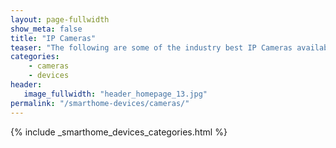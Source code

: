 ```yaml
---
layout: page-fullwidth
show_meta: false
title: "IP Cameras"
teaser: "The following are some of the industry best IP Cameras available that works well with most of the Home Automation systems."
categories:
    - cameras
    - devices
header:
   image_fullwidth: "header_homepage_13.jpg"
permalink: "/smarthome-devices/cameras/"
---
```


{% include _smarthome_devices_categories.html %}